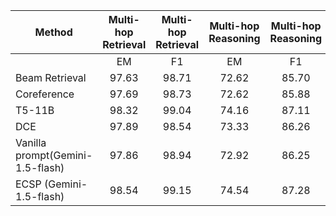 |        Method            | Multi-hop Retrieval| Multi-hop Retrieval | Multi-hop Reasoning | Multi-hop Reasoning |
|--------------------------|:------------------:|:------------------:|:------------------:|:------------------:|
|                                      |        EM           |        F1           |        EM           |        F1           |
| Beam Retrieval                       |        97.63        |        98.71        |        72.62        |        85.70        |
| Coreference                          |        97.69        |        98.73        |        72.62        |        85.88        |
| T5-11B                               |        98.32        |        99.04        |        74.16        |        87.11        |
| DCE                                  |        97.89        |        98.54        |        73.33        |        86.26        |
| Vanilla prompt(Gemini-1.5-flash)     |        97.86        |        98.94        |        72.92        |        86.25        |
| ECSP (Gemini-1.5-flash)              |        98.54        |        99.15        |        74.54        |        87.28        |
